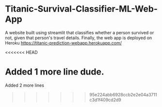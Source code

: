 # Titanic-Survival-Classifier-ML-Web-App
A website built using streamlit that classifies whether a person survived or not, given that person's travel details. Finally, the web app is deployed on Heroku
https://titanic-prediction-webapp.herokuapp.com/

<<<<<<< HEAD

Added 1 more line dude.
=======
Added 2 more lines
>>>>>>> 95e224abb6928ccb2e2e04a3711c3d1f409cd2d9
